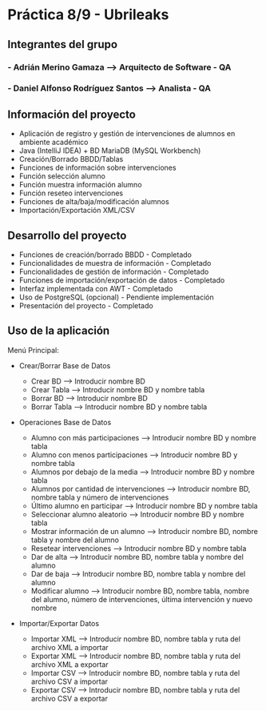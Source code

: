 # Práctica 8/9 - Ubrileaks
## Integrantes del grupo
### - Adrián Merino Gamaza --> Arquitecto de Software - QA
### - Daniel Alfonso Rodríguez Santos --> Analista - QA

## Información del proyecto
- Aplicación de registro y gestión de intervenciones de alumnos en ambiente académico
- Java (IntelliJ IDEA) + BD MariaDB (MySQL Workbench)
- Creación/Borrado BBDD/Tablas
- Funciones de información sobre intervenciones
- Función selección alumno
- Función muestra información alumno
- Función reseteo intervenciones
- Funciones de alta/baja/modificación alumnos
- Importación/Exportación XML/CSV

## Desarrollo del proyecto
- Funciones de creación/borrado BBDD - Completado
- Funcionalidades de muestra de información - Completado
- Funcionalidades de gestión de información - Completado
- Funciones de importación/exportación de datos - Completado
- Interfaz implementada con AWT - Completado
- Uso de PostgreSQL (opcional) - Pendiente implementación
- Presentación del proyecto - Completado

## Uso de la aplicación
Menú Principal:
- Crear/Borrar Base de Datos
  - Crear BD --> Introducir nombre BD
  - Crear Tabla --> Introducir nombre BD y nombre tabla
  - Borrar BD --> Introducir nombre BD
  - Borrar Tabla --> Introducir nombre BD y nombre tabla
  
- Operaciones Base de Datos
  - Alumno con más participaciones --> Introducir nombre BD y nombre tabla
  - Alumno con menos participaciones --> Introducir nombre BD y nombre tabla
  - Alumnos por debajo de la media --> Introducir nombre BD y nombre tabla
  - Alumnos por cantidad de intervenciones --> Introducir nombre BD, nombre tabla y número de intervenciones
  - Último alumno en participar --> Introducir nombre BD y nombre tabla
  - Seleccionar alumno aleatorio --> Introducir nombre BD y nombre tabla
  - Mostrar información de un alumno -->  Introducir nombre BD, nombre tabla y nombre del alumno
  - Resetear intervenciones --> Introducir nombre BD y nombre tabla
  - Dar de alta --> Introducir nombre BD, nombre tabla y nombre del alumno
  - Dar de baja --> Introducir nombre BD, nombre tabla y nombre del alumno
  - Modificar alumno --> Introducir nombre BD, nombre tabla, nombre del alumno, número de intervenciones, última intervención y nuevo nombre
  
- Importar/Exportar Datos
  - Importar XML --> Introducir nombre BD, nombre tabla y ruta del archivo XML a importar
  - Exportar XML --> Introducir nombre BD, nombre tabla y ruta del archivo XML a exportar
  - Importar CSV --> Introducir nombre BD, nombre tabla y ruta del archivo CSV a importar
  - Exportar CSV --> Introducir nombre BD, nombre tabla y ruta del archivo CSV a exportar
